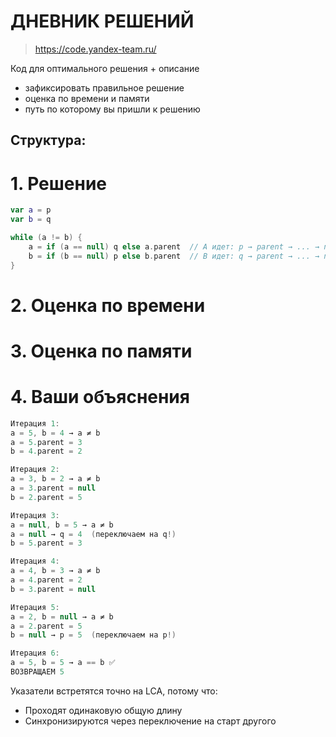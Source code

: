 # ДНЕВНИК РЕШЕНИЙ

> https://code.yandex-team.ru/ 

Код для оптимального решения + описание 

- зафиксировать правильное решение
- оценка по времени и памяти
- путь по которому вы пришли к решению


## Структура:

# 1. Решение

```kotlin
var a = p
var b = q

while (a != b) {
    a = if (a == null) q else a.parent  // A идет: p → parent → ... → null → q → ...
    b = if (b == null) p else b.parent  // B идет: q → parent → ... → null → p → ...
}
```


# 2. Оценка по времени


# 3. Оценка по памяти


# 4. Ваши объяснения


```kotlin
Итерация 1:
a = 5, b = 4 → a ≠ b
a = 5.parent = 3
b = 4.parent = 2

Итерация 2:
a = 3, b = 2 → a ≠ b
a = 3.parent = null
b = 2.parent = 5

Итерация 3:
a = null, b = 5 → a ≠ b
a = null → q = 4  (переключаем на q!)
b = 5.parent = 3

Итерация 4:
a = 4, b = 3 → a ≠ b
a = 4.parent = 2
b = 3.parent = null

Итерация 5:
a = 2, b = null → a ≠ b
a = 2.parent = 5
b = null → p = 5  (переключаем на p!)

Итерация 6:
a = 5, b = 5 → a == b ✅
ВОЗВРАЩАЕМ 5
```

Указатели встретятся точно на LCA, потому что:
- Проходят одинаковую общую длину
- Синхронизируются через переключение на старт другого